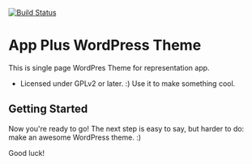 [![Build Status](https://travis-ci.org/Automattic/_s.svg?branch=master)](https://travis-ci.org/Automattic/_s)

App Plus WordPress Theme
===

This is single page WordPres Theme for representation app.


* Licensed under GPLv2 or later. :) Use it to make something cool.

Getting Started
---------------


Now you're ready to go! The next step is easy to say, but harder to do: make an awesome WordPress theme. :)

Good luck!
